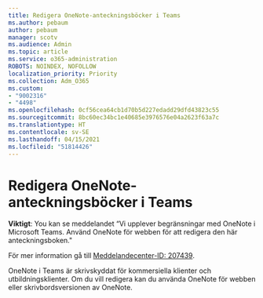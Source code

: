 ```yaml
---
title: Redigera OneNote-anteckningsböcker i Teams
ms.author: pebaum
author: pebaum
manager: scotv
ms.audience: Admin
ms.topic: article
ms.service: o365-administration
ROBOTS: NOINDEX, NOFOLLOW
localization_priority: Priority
ms.collection: Adm_O365
ms.custom:
- "9002316"
- "4498"
ms.openlocfilehash: 0cf56cea64cb1d70b5d227edadd29dfd43823c55
ms.sourcegitcommit: 8bc60ec34bc1e40685e3976576e04a2623f63a7c
ms.translationtype: HT
ms.contentlocale: sv-SE
ms.lasthandoff: 04/15/2021
ms.locfileid: "51814426"
---
```

# <a name="editing-onenote-notebooks-in-teams"></a>Redigera OneNote-anteckningsböcker i Teams

**Viktigt**: You kan se meddelandet “Vi upplever begränsningar med OneNote i Microsoft Teams. Använd OneNote för webben för att redigera den här anteckningsboken."  

För mer information gå till [Meddelandecenter-ID: 207439](https://admin.microsoft.com/Adminportal/Home?source=applauncher#MessageCenter?id=MC207439).

OneNote i Teams är skrivskyddat för kommersiella klienter och utbildningsklienter. Om du vill redigera kan du använda OneNote för webben eller skrivbordsversionen av OneNote.
